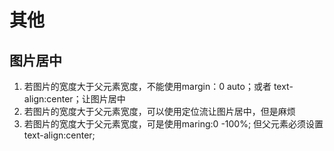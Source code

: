 # 其他
## 图片居中
1. 若图片的宽度大于父元素宽度，不能使用margin：0 auto；或者 text-align:center；让图片居中
2. 若图片的宽度大于父元素宽度，可以使用定位流让图片居中，但是麻烦
3. 若图片的宽度大于父元素宽度，可是使用maring:0 -100%; 但父元素必须设置text-align:center; 